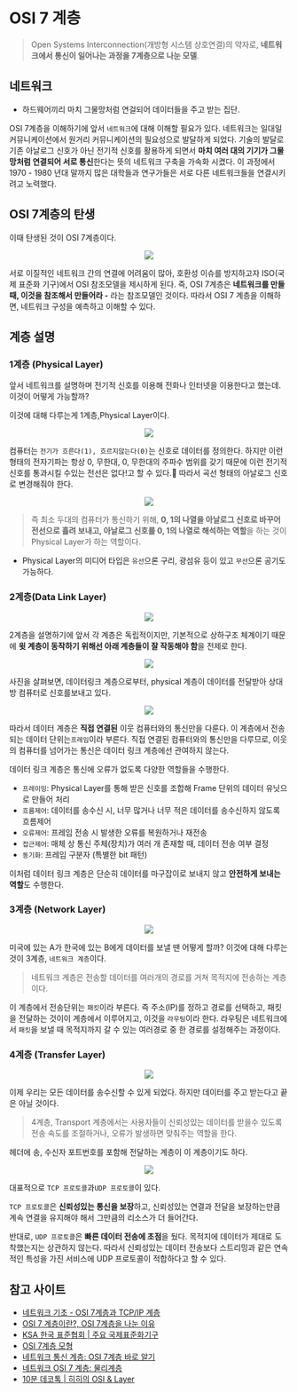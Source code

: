 # OSI 7 계층

> Open Systems Interconnection(개방형 시스템 상호연결)의 약자로, **네트워크에서 통신이 일어나는 과정을 7계층으로 나눈 모델**.

 ## 네트워크
 - 하드웨어끼리 마치 그물망처럼 연걸되어 데이터들을 주고 받는 집단.

 OSI 7계층을 이해하기에 앞서 `네트워크`에 대해 이해할 필요가 있다. 네트워크는 일대일 커뮤니케이션에서 원거리 커뮤니케이션의 필요성으로 발달하게 되었다. 기술의 발달로 기존 아날로그 신호가 아닌 전기적 신호를 활용하게 되면서 **마치 여러 대의 기기가 그물망처럼 연결되어 서로 통신**한다는 뜻의 네트워크 구축을 가속화 시켰다. 이 과정에서 1970 - 1980 년대 말까지 많은 대학들과 연구가들은 서로 다른 네트워크들을 연결시키려고 노력했다.

 ## OSI 7계층의 탄생
 이때 탄생된 것이 OSI 7계층이다. 
  <div align='center'><img src='./imgs/osi7계층.png'></div>

 서로 이질적인 네트워크 간의 연결에 어려움이 많아, 호환성 이슈를 방지하고자 ISO(국제 표준화 기구)에서 OSI 참조모델을 제시하게 된다. 즉, OSI 7계층은 **네트워크를 만들 때, 이것을 참조해서 만들어라 -** 라는 참조모델인 것이다. 	따라서 OSI 7 계층을 이해하면, 네트워크 구성을 예측하고 이해할 수 있다.
	
## 계층 설명
### 1계층 (Physical Layer)
앞서 네트워크를 설명하며 전기적 신호를 이용해 전화나 인터넷을 이용한다고 했는데. 이것이 어떻게 가능할까?

이것에 대해 다루는게 1계층,Physical Layer이다. 
<div align='center'><img src='./imgs/1계층(1).png'></div>

컴퓨터는 `전기가 흐른다(1), 흐르지않는다(0)`는 신호로 데이터를 정의한다. 
하지만 이런 형태의 전자기파는 항상 0, 무한대, 0, 무한대의 주파수 범위를 갖기 때문에 이런 전기적 신호를 통과시킬 수있는 전선은 없다!고 할 수 있다.🧐 따라서 곡선 형태의 아날로그 신호로 변경해줘야 한다.
<div align='center'><img src='./imgs/1계층(2).png'></div>

> 즉 최소 두대의 컴퓨터가 통신하기 위해,
**0, 1의 나열을 아날로그 신호로 바꾸어 전선으로 흘려 보내고, 아날로그 신호를 0, 1의 나열로 해석하는 역할**을 하는 것이 Physical Layer가 하는 역할이다.
- Physical Layer의 미디어 타입은 `유선`으론 구리, 광섬유 등이 있고 `무선`으론 공기도 가능하다.

### 2계층(Data Link Layer)
<div align='center'><img src='./imgs/유념하기.png'></div>

2계층을 설명하기에 앞서 각 계층은 독립적이지만, 기본적으로 상하구조 체계이기 때문에 **윗 계층이 동작하기 위해선 아래 계층들이 잘 작동해야 함**을 전제로 한다.



<div align='center'><img src='./imgs/2계층.png'></div>

사진을 살펴보면, 데이터링크 계층으로부터, physical 계층이 데이터를 전달받아 상대방 컴퓨터로 신호를보내고 있다.

<div align='center'><img src='./imgs/2계층(2).png'></div>

따라서 데이터 계층은 **직접 연결된** 이웃 컴퓨터와의 통신만을 다룬다. 이 계층에서 전송되는 데이터 단위는`프레임`이라 부른다. 직접 연결된 컴퓨터와의 통신만을 다루므로, 이웃의 컴퓨터를 넘어가는 통신은 데이터 링크 계층에선 관여하지 않는다.

데이터 링크 계층은 통신에 오류가 없도록 다양한 역할들을 수행한다.
- `프레이밍`: Physical Layer를 통해 받은 신호를 조합해 Frame 단위의 데이터 유닛으로 만들어 처리
- `흐름제어`: 데이터를 송수신 시, 너무 많거나 너무 적은 데이터를 송수신하지 않도록 흐름제어 
- `오류제어`: 프레임 전송 시 발생한 오류를 복원하거나 재전송
- `접근제어`: 매체 상 통신 주체(장치)가 여러 개 존재할 때, 데이터 전송 여부 결정 
- `동기화`: 프레임 구분자 (특별한 bit 패턴)

이처럼 데이터 링크 계층은 단순히 데이터를 마구잡이로 보내지 않고 **안전하게 보내는 역할**도 수행한다.

### 3계층 (Network Layer)

<div align='center'><img src='./imgs/3계층.png'></div>

미국에 있는 A가 한국에 있는 B에게 데이터를 보낼 땐 어떻게 할까?
이것에 대해 다루는 것이 3계층, `네트워크 계층`이다.
> 네트워크 계층은 전송할 데이터를 여러개의 경로를 거쳐 목적지에 전송하는 계층이다.

이 계층에서 전송단위는 `패킷`이라 부른다.
즉 주소(IP)를 정하고 경로를 선택하고, 패킷을 전달하는 것이이 계층에서 이루어지고, 이것을 `라우팅`이라 한다. 라우팅은 네트워크에서 `패킷`을 보낼 때 목적지까지 갈 수 있는 여러경로 중 한 경로를 설정해주는 과정이다.

### 4계층 (Transfer Layer)

<div align='center'><img src='./imgs/4계층.png'></div>

이제 우리는 모든 데이터를 송수신할 수 있게 되었다. 하지만 데이터를 주고 받는다고 끝은 아닐 것이다.
> 4계층, Transport 계층에서는  사용자들이 신뢰성있는 데이터를 받을수 있도록 전송 속도를 조절하거나, 오류가 발생하면 맞춰주는 역할을 한다.

헤더에 송, 수신자 포트번호를 포함해 전달하는 계층이 이 계층이기도 하다.

<div align='center'><img src='./imgs/4계층(2).png'></div>

대표적으로 `TCP 프로토콜`과`UDP 프로토콜`이 있다.

`TCP 프로토콜`은 **신뢰성있는 통신을 보장**하고, 신뢰성있는 연결과 전달을 보장하는만큼 계속 연결을 유지해야 해서 그만큼의 리소스가 더 들어간다.
	
반대로, `UDP 프로토콜`은 **빠른 데이터 전송에 초점**을 뒀다. 목적지에 데이터가 제대로 도착했는지는 상관하지 않는다. 따라서 신뢰성있는 데이터 전송보다 스트리밍과 같은 연속적인 특성을 가진 서비스에 UDP 프로토콜이 적합하다고 할 수 있다.

## 참고 사이트
 - [네트워크 기초 - OSI 7계층과 TCP/IP 계층](https://snyung.com/content/2020-08-31--네트워크-기초-OSI-7-계층과-TCP-IP-계층)
- [OSI 7 계층이란?, OSI 7계층을 나눈 이유](https://shlee0882.tistory.com/110)
- [KSA 한국 표준협회 | 주요 국제표준화기구](https://www.ksa.or.kr/ksa_kr/942/subview.do)
- [OSI 7계층 모형](https://hleee.medium.com/osi-7-계층-모형-72019882b01f)
- [네트워크 통신 계층: OSI 7계층 바로 알기](https://www.sharedit.co.kr/posts/7482)
- [네트워크 OSI 7 계층: 물리계층](https://jhnyang.tistory.com/373)
- [10분 데코톡 | 히히의 OSI & Layer](https://www.youtube.com/watch?v=1pfTxp25MA8&t=1905s)




 
